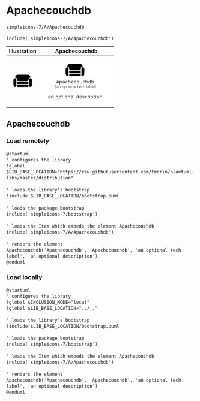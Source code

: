 # Apachecouchdb


```text
simpleicons-7/A/Apachecouchdb
```

```text
include('simpleicons-7/A/Apachecouchdb')
```



| Illustration | Apachecouchdb |
| :---: | :---: |
| ![illustration for Illustration](../../simpleicons-7/A/Apachecouchdb.png) | ![illustration for Apachecouchdb](../../simpleicons-7/A/Apachecouchdb.Local.png) |




## Apachecouchdb

### Load remotely
```plantuml
@startuml
' configures the library
!global $LIB_BASE_LOCATION="https://raw.githubusercontent.com/tmorin/plantuml-libs/master/distribution"

' loads the library's bootstrap
!include $LIB_BASE_LOCATION/bootstrap.puml

' loads the package bootstrap
include('simpleicons-7/bootstrap')

' loads the Item which embeds the element Apachecouchdb
include('simpleicons-7/A/Apachecouchdb')

' renders the element
Apachecouchdb('Apachecouchdb', 'Apachecouchdb', 'an optional tech label', 'an optional description')
@enduml
```

### Load locally
```plantuml
@startuml
' configures the library
!global $INCLUSION_MODE="local"
!global $LIB_BASE_LOCATION="../.."

' loads the library's bootstrap
!include $LIB_BASE_LOCATION/bootstrap.puml

' loads the package bootstrap
include('simpleicons-7/bootstrap')

' loads the Item which embeds the element Apachecouchdb
include('simpleicons-7/A/Apachecouchdb')

' renders the element
Apachecouchdb('Apachecouchdb', 'Apachecouchdb', 'an optional tech label', 'an optional description')
@enduml
```

